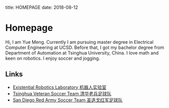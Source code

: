 title: HOMEPAGE
date: 2018-08-12

# Homepage
Hi, I am Yue Meng. Currently I am pursuing master degree in Electrical Computer Engineering at UCSD. Before that, I got my bachelor degree from Department of Automation at Tsinghua University, China. I love math and keen on robotics. I enjoy soccer and jogging.

## Links
* [Existential Robotics Laboratory 机器人实验室](https://existentialrobotics.org/)
* [Tsinghua Veteran Soccer Team 清华老兵足球队](http://www.tsinghuaveterans.com/)
* [San Diego Red Army Soccer Team 圣迭戈红军足球队](https://sites.google.com/view/sdred/)